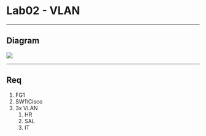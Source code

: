 # Lab02 - VLAN

---

## Diagram
[<img src="https://i.imgur.com/oCjnziW.png">](https://i.imgur.com/oCjnziW.png)

---

## Req
1. FG1
2. SW1\Cisco
3. 3x VLAN
   1. HR
   2. SAL
   3. IT
